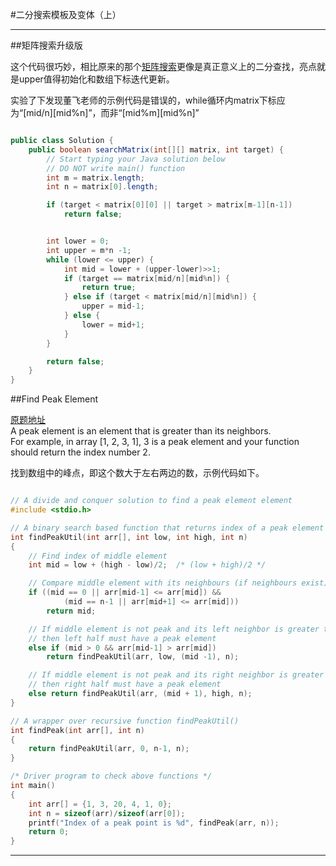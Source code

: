 #二分搜索模板及变体（上）

------

##矩阵搜索升级版

这个代码很巧妙，相比原来的那个[矩阵搜索](https://github.com/Alvin-yeats/Algorithm_GeekBand/blob/master/chapter2/2_1.md#矩阵搜索)更像是真正意义上的二分查找，亮点就是upper值得初始化和数组下标迭代更新。

实验了下发现董飞老师的示例代码是错误的，while循环内matrix下标应为“[mid/n][mid%n]”，而非“[mid%m][mid%n]”  

```Java

public class Solution {
    public boolean searchMatrix(int[][] matrix, int target) {
        // Start typing your Java solution below
        // DO NOT write main() function
        int m = matrix.length;
        int n = matrix[0].length;

        if (target < matrix[0][0] || target > matrix[m-1][n-1])
            return false;


        int lower = 0;
        int upper = m*n -1;
        while (lower <= upper) {
            int mid = lower + (upper-lower)>>1;
            if (target == matrix[mid/n][mid%n]) {
                return true;
            } else if (target < matrix[mid/n][mid%n]) {
                upper = mid-1;
            } else {
                lower = mid+1;
            }
        }

        return false;
    }
}


```


##Find Peak Element

[原题地址](https://leetcode.com/problems/find-peak-element/)  
A peak element is an element that is greater than its neighbors.   
For example, in array [1, 2, 3, 1], 3 is a peak element and your function should return the index number 2.

找到数组中的峰点，即这个数大于左右两边的数，示例代码如下。  

```c

// A divide and conquer solution to find a peak element element
#include <stdio.h>

// A binary search based function that returns index of a peak element
int findPeakUtil(int arr[], int low, int high, int n)
{
    // Find index of middle element
    int mid = low + (high - low)/2;  /* (low + high)/2 */

    // Compare middle element with its neighbours (if neighbours exist)
    if ((mid == 0 || arr[mid-1] <= arr[mid]) &&
            (mid == n-1 || arr[mid+1] <= arr[mid]))
        return mid;

    // If middle element is not peak and its left neighbor is greater than it
    // then left half must have a peak element
    else if (mid > 0 && arr[mid-1] > arr[mid])
        return findPeakUtil(arr, low, (mid -1), n);

    // If middle element is not peak and its right neighbor is greater than it
    // then right half must have a peak element
    else return findPeakUtil(arr, (mid + 1), high, n);
}

// A wrapper over recursive function findPeakUtil()
int findPeak(int arr[], int n)
{
    return findPeakUtil(arr, 0, n-1, n);
}

/* Driver program to check above functions */
int main()
{
    int arr[] = {1, 3, 20, 4, 1, 0};
    int n = sizeof(arr)/sizeof(arr[0]);
    printf("Index of a peak point is %d", findPeak(arr, n));
    return 0;
}

```

------